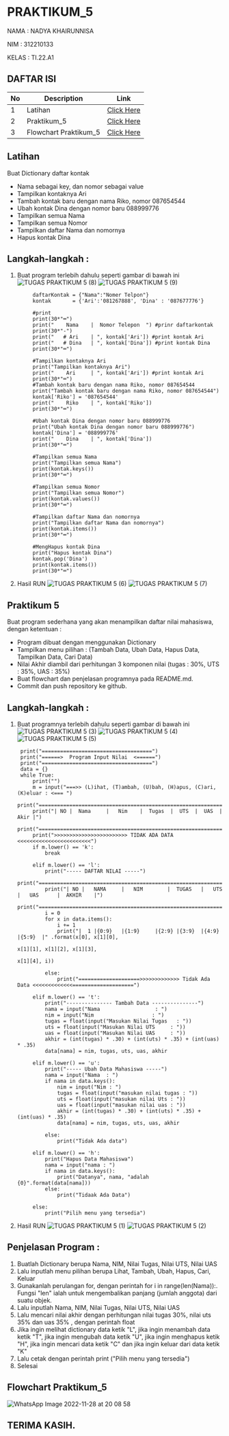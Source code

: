 # PRAKTIKUM_5

NAMA    : NADYA KHAIRUNNISA

NIM     : 312210133

KELAS   : TI.22.A1

## DAFTAR ISI <br>
| No | Description | Link |
|-----|------|-----|
|1|Latihan|[Click Here](#latihan)|
|2|Praktikum_5|[Click Here](#praktikum_5)|
|3|Flowchart Praktikum_5|[Click Here](#flowchart-praktikum_5)|

## Latihan

Buat Dictionary daftar kontak

- Nama sebagai key, dan nomor sebagai value
- Tampilkan kontaknya Ari
- Tambah kontak baru dengan nama Riko, nomor 087654544
- Ubah kontak Dina dengan nomor baru 088999776
- Tampilkan semua Nama
- Tampilkan semua Nomor
- Tampilkan daftar Nama dan nomornya
- Hapus kontak Dina
## Langkah-langkah :

1. Buat program terlebih dahulu seperti gambar di bawah ini
![TUGAS PRAKTIKUM 5 (8)](https://user-images.githubusercontent.com/115801823/204231879-59898201-eb94-4b1a-a991-fde37d245be8.PNG)
![TUGAS PRAKTIKUM 5 (9)](https://user-images.githubusercontent.com/115801823/204232096-0e76da03-ad7f-420e-9e8c-f3283f425236.PNG)

            daftarKontak = {"Nama":"Nomer Telpon"}
            kontak       = {'Ari':'081267888', 'Dina' : '087677776'}

            #print
            print(30*"═")
            print("    Nama    |  Nomor Telepon  ") #prinr daftarkontak
            print(30*"-")
            print("   # Ari    | ", kontak['Ari']) #print kontak Ari
            print("   # Dina   | ", kontak['Dina']) #print kontak Dina
            print(30*"═")

            #Tampilkan kontaknya Ari
            print("Tampilkan kontaknya Ari")
            print("    Ari     | ", kontak['Ari']) #print kontak Ari
            print(30*"═")
            #Tambah kontak baru dengan nama Riko, nomor 087654544
            print("Tambah kontak baru dengan nama Riko, nomor 087654544")
            kontak['Riko'] = '087654544'
            print("    Riko    | ", kontak['Riko'])
            print(30*"═")

            #Ubah kontak Dina dengan nomor baru 088999776
            print("Ubah kontak Dina dengan nomor baru 088999776")
            kontak['Dina'] = '088999776'
            print("    Dina    | ", kontak['Dina'])
            print(30*"═")

            #Tampilkan semua Nama
            print("Tampilkan semua Nama")
            print(kontak.keys())
            print(30*"═")

            #Tampilkan semua Nomor
            print("Tampilkan semua Nomor")
            print(kontak.values())
            print(30*"═")

            #Tampilkan daftar Nama dan nomornya
            print("Tampilkan daftar Nama dan nomornya")
            print(kontak.items())
            print(30*"═")

            #MengHapus kontak Dina
            print("Hapus kontak Dina")
            kontak.pop('Dina')
            print(kontak.items())
            print(30*"═")
2. Hasil RUN
![TUGAS PRAKTIKUM 5 (6)](https://user-images.githubusercontent.com/115801823/204232489-2d4899a8-3a5b-4dd0-8a8a-7befc25704a3.PNG)
![TUGAS PRAKTIKUM 5 (7)](https://user-images.githubusercontent.com/115801823/204232528-3423bb9d-a381-4acc-84cc-dd14ee00bd67.PNG)

## Praktikum 5

Buat program sederhana yang akan menampilkan daftar nilai mahasiswa, dengan ketentuan :

- Program dibuat dengan menggunakan Dictionary
- Tampilkan menu pilihan : (Tambah Data, Ubah Data, Hapus Data, Tampilkan Data, Cari Data)
- Nilai Akhir diambil dari perhitungan 3 komponen nilai (tugas : 30%, UTS : 35%, UAS : 35%)
- Buat flowchart dan penjelasan programnya pada README.md.
- Commit dan push repository ke github.
## Langkah-langkah :

1. Buat programnya terlebih dahulu seperti gambar di bawah ini
![TUGAS PRAKTIKUM 5 (3)](https://user-images.githubusercontent.com/115801823/204233109-43a65c4b-3565-40d5-91cf-046ad5623461.PNG)
![TUGAS PRAKTIKUM 5 (4)](https://user-images.githubusercontent.com/115801823/204233171-fb409986-9447-4741-af35-45107af53307.PNG)
![TUGAS PRAKTIKUM 5 (5)](https://user-images.githubusercontent.com/115801823/204233235-c14f09a9-e863-4af7-9061-2db630f8028b.PNG)

        print("====================================")
        print("======>  Program Input Nilai  <======")
        print("====================================")
        data = {}
        while True:
            print("")
            m = input("===>> (L)ihat, (T)ambah, (U)bah, (H)apus, (C)ari, (K)eluar : <=== ")
            print("================================================================")
            print("| NO |  Nama     |   Nim    |  Tugas  |  UTS  |  UAS  |   Akir |")
            print("================================================================")
            print(">>>>>>>>>>>>>>>>>>>>>>>> TIDAK ADA DATA <<<<<<<<<<<<<<<<<<<<<<<<")
            if m.lower() == 'k':
                break

            elif m.lower() == 'l':
                print("----- DAFTAR NILAI -----")
                print("==================================================================================")
                print("| NO |   NAMA     |   NIM        |  TUGAS   |   UTS     |   UAS      |  AKHIR    |")
                print("==================================================================================")
                i = 0
                for x in data.items():
                    i += 1
                    print("|  1 |{0:9}   |{1:9}     |{2:9} |{3:9}  |{4:9}   |{5:9}  |" .format(x[0], x[1][0],
                                                                                               x[1][1], x[1][2], x[1][3],
                                                                                               x[1][4], i))

                else:
                    print("====================>>>>>>>>>>>>> Tidak Ada Data <<<<<<<<<<<<<====================")

            elif m.lower() == 't':
                print("--------------- Tambah Data ---------------")
                nama = input("Nama                  : ")
                nim = input("Nim                   : ")
                tugas = float(input("Masukan Nilai Tugas   : "))
                uts = float(input("Masukan Nilai UTS     : "))
                uas = float(input("Masukan Nilai UAS     : "))
                akhir = (int(tugas) * .30) + (int(uts) * .35) + (int(uas) * .35)
                data[nama] = nim, tugas, uts, uas, akhir

            elif m.lower() == 'u':
                print("----- Ubah Data Mahasiswa -----")
                nama = input("Nama  : ")
                if nama in data.keys():
                    nim = input("Nim : ")
                    tugas = float(input("masukan nilai tugas : "))
                    uts = float(input("masukan nilai Uts : "))
                    uas = float(input("masukan nilai uas : "))
                    akhir = (int(tugas) * .30) + (int(uts) * .35) + (int(uas) * .35)
                    data[nama] = nim, tugas, uts, uas, akhir

                else:
                    print("Tidak Ada data")

            elif m.lower() == 'h':
                print("Hapus Data Mahasiswa")
                nama = input("nama : ")
                if nama in data.keys():
                    print("Datanya", nama, "adalah {0}".format(data[nama]))
                else:
                    print("Tidaak Ada Data")

            else:
                print("Pilih menu yang tersedia")

2. Hasil RUN
![TUGAS PRAKTIKUM 5 (1)](https://user-images.githubusercontent.com/115801823/204234078-346847d1-03dd-4ab0-afbd-1268287b3f11.PNG)
![TUGAS PRAKTIKUM 5 (2)](https://user-images.githubusercontent.com/115801823/204234131-a569cbcf-0b81-4783-88ca-b0ae285efbc5.PNG)

## Penjelasan Program :
1. Buatlah Dictionary berupa Nama, NIM, Nilai Tugas, Nilai UTS, Nilai UAS
2. Lalu inputlah menu pilihan berupa Lihat, Tambah, Ubah, Hapus, Cari, Keluar
3. Gunakanlah perulangan for, dengan perintah for i in range(len(Nama)):. Fungsi "len" ialah   untuk mengembalikan panjang (jumlah anggota) dari suatu objek.
4. Lalu inputlah Nama, NIM, Nilai Tugas, Nilai UTS, Nilai UAS
5. Lalu mencari nilai akhir dengan perhitungan nilai tugas 30%, nilai uts 35% dan uas 35% , dengan perintah float
6. Jika ingin melihat dictionary data ketik "L", jika ingin menambah data ketik "T", jika ingin mengubah data ketik "U", jika ingin menghapus ketik "H", jika ingin mencari data ketik "C" dan jika ingin keluar dari data ketik "K"
7. Lalu cetak dengan perintah print ("Pilih menu yang tersedia")
8. Selesai

## Flowchart Praktikum_5

![WhatsApp Image 2022-11-28 at 20 08 58](https://user-images.githubusercontent.com/115801823/204289385-3330b648-9532-45e3-9b3e-19564e04aa49.jpg)
## TERIMA KASIH.
